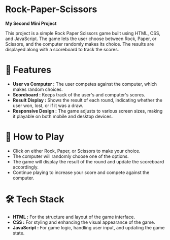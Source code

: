 # Rock-Paper-Scissors

**My Second Mini Project**

This project is a simple Rock Paper Scissors game built using HTML, CSS, and JavaScript. The game lets the user choose between Rock, Paper, or Scissors, and the computer randomly makes its choice. The results are displayed along with a scoreboard to track the scores.

# 📝 Features
- **User vs Computer :** The user competes against the computer, which makes random choices.
- **Scoreboard :** Keeps track of the user's and computer's scores.
- **Result Display :** Shows the result of each round, indicating whether the user won, lost, or if it was a draw.
- **Responsive Design :** The game adjusts to various screen sizes, making it playable on both mobile and desktop devices.

# 🎯 How to Play
- Click on either Rock, Paper, or Scissors to make your choice.
- The computer will randomly choose one of the options.
- The game will display the result of the round and update the scoreboard accordingly.
- Continue playing to increase your score and compete against the computer.

# 🛠️ Tech Stack
- **HTML :** For the structure and layout of the game interface.
- **CSS :** For styling and enhancing the visual appearance of the game.
- **JavaScript :** For game logic, handling user input, and updating the game state.